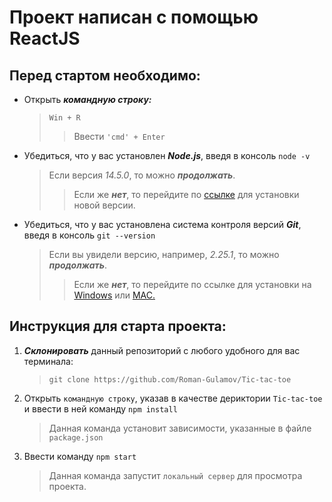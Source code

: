 # Проект написан с помощью ReactJS

## Перед стартом необходимо:
* Открыть ***командную строку:***
    > `Win + R`
    >>Ввести `'cmd' + Enter`
>           

* Убедиться, что у вас установлен ***Node.js***, введя в консоль `node -v`
    >Если версия  _14.5.0_, то можно ***продолжать***.
    >>Если же ***нет***, то перейдите по [ссылке](https://nodejs.org/en/) для установки новой версии.
    
* Убедиться, что у вас установлена система контроля версий ***Git***, введя в консоль `git --version`
    >Если вы увидели версию, например, _2.25.1_, то можно ***продолжать***.
    >>Если же ***нет***, то перейдите по ссылке для установки на [Windows](https://gitforwindows.org/) или [MAC.](https://git-scm.com/download/mac)

## Инструкция для старта проекта:

1. ***Склонировать*** данный репозиторий с любого удобного для вас терминала:
    > `git clone https://github.com/Roman-Gulamov/Tic-tac-toe`

2. Открыть `командную строку`, указав в качестве дериктории `Tic-tac-toe` и ввести в ней команду `npm install`
    > Данная команда установит зависимости, указанные в файле  `package.json` 
    
3. Ввести команду `npm start` 
    > Данная команда запустит `локальный сервер` для просмотра проекта.
